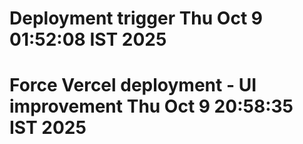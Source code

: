 # Deployment trigger Thu Oct  9 01:52:08 IST 2025
# Force Vercel deployment - UI improvement Thu Oct  9 20:58:35 IST 2025
